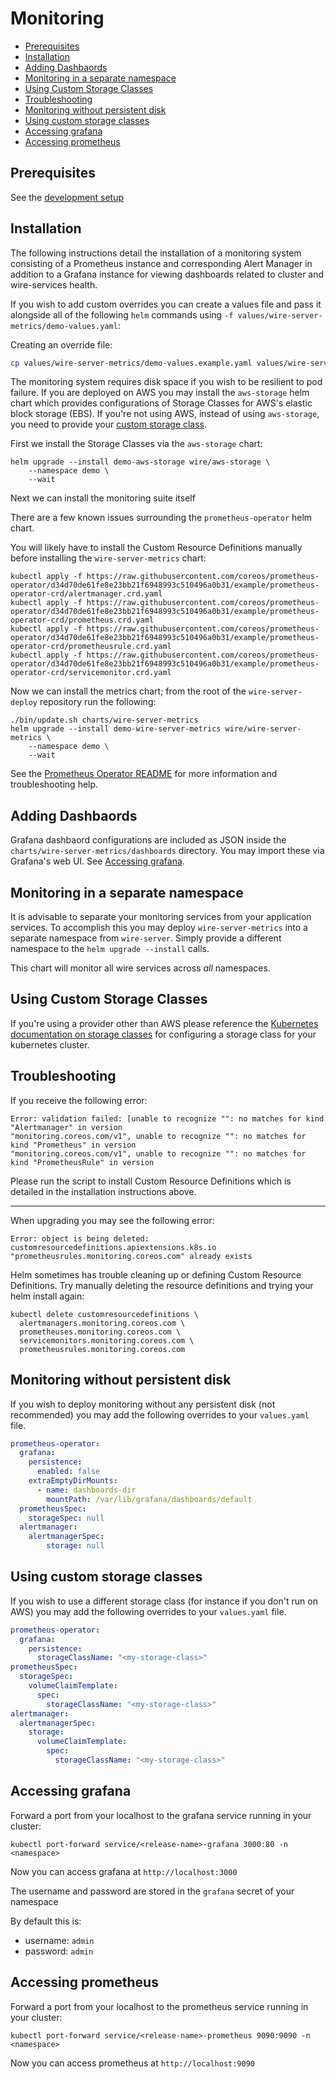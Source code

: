 # Monitoring

<!-- vim-markdown-toc GFM -->

* [Prerequisites](#prerequisites)
* [Installation](#installation)
* [Adding Dashbaords](#adding-dashbaords)
* [Monitoring in a separate namespace](#monitoring-in-a-separate-namespace)
* [Using Custom Storage Classes](#using-custom-storage-classes)
* [Troubleshooting](#troubleshooting)
* [Monitoring without persistent disk](#monitoring-without-persistent-disk)
* [Using custom storage classes](#using-custom-storage-classes-1)
* [Accessing grafana](#accessing-grafana)
* [Accessing prometheus](#accessing-prometheus)

<!-- vim-markdown-toc -->

## Prerequisites

See the [development setup](https://github.com/wireapp/wire-server-deploy#development-setup)

## Installation

The following instructions detail the installation of a monitoring system consisting
of a Prometheus instance and corresponding Alert Manager in addition to a Grafana
instance for viewing dashboards related to cluster and wire-services health.

If you wish to add custom overrides you can create a values file and pass it alongside
all of the following `helm` commands using `-f values/wire-server-metrics/demo-values.yaml`:

Creating an override file:

```bash
cp values/wire-server-metrics/demo-values.example.yaml values/wire-server-metrics/demo-values.yaml
```

The monitoring system requires disk space if you wish to be resilient to pod
failure. If you are deployed on AWS you may install the `aws-storage` helm
chart which provides configurations of Storage Classes for AWS's elastic block
storage (EBS). If you're not using AWS, instead of using `aws-storage`, you
need to provide your [custom storage class](#using-custom-storage-classes).

First we install the Storage Classes via the `aws-storage` chart:

```
helm upgrade --install demo-aws-storage wire/aws-storage \
    --namespace demo \
    --wait
```

Next we can install the monitoring suite itself

There are a few known issues surrounding the `prometheus-operator` helm chart.

You will likely have to install the Custom Resource Definitions manually before
installing the `wire-server-metrics` chart:

```
kubectl apply -f https://raw.githubusercontent.com/coreos/prometheus-operator/d34d70de61fe8e23bb21f6948993c510496a0b31/example/prometheus-operator-crd/alertmanager.crd.yaml
kubectl apply -f https://raw.githubusercontent.com/coreos/prometheus-operator/d34d70de61fe8e23bb21f6948993c510496a0b31/example/prometheus-operator-crd/prometheus.crd.yaml
kubectl apply -f https://raw.githubusercontent.com/coreos/prometheus-operator/d34d70de61fe8e23bb21f6948993c510496a0b31/example/prometheus-operator-crd/prometheusrule.crd.yaml
kubectl apply -f https://raw.githubusercontent.com/coreos/prometheus-operator/d34d70de61fe8e23bb21f6948993c510496a0b31/example/prometheus-operator-crd/servicemonitor.crd.yaml
```

Now we can install the metrics chart; from the root of the `wire-server-deploy`
repository run the following:

```
./bin/update.sh charts/wire-server-metrics
helm upgrade --install demo-wire-server-metrics wire/wire-server-metrics \
    --namespace demo \
    --wait
```

See the [Prometheus Operator
README](https://github.com/helm/charts/tree/master/stable/prometheus-operator#work-arounds-for-known-issues)
for more information and troubleshooting help.

## Adding Dashbaords

Grafana dashbaord configurations are included as JSON inside the
`charts/wire-server-metrics/dashboards` directory. You may import these via
Grafana's web UI. See [Accessing grafana](#accessing-grafana).

## Monitoring in a separate namespace

It is advisable to separate your monitoring services from your application services.
To accomplish this you may deploy `wire-server-metrics` into a separate namespace from
`wire-server`. Simply provide a different namespace to the `helm upgrade --install` calls.

This chart will monitor all wire services across _all_ namespaces.

## Using Custom Storage Classes

If you're using a provider other than AWS please reference the [Kubernetes
documentation on storage
classes](https://kubernetes.io/docs/concepts/storage/storage-classes/) for
configuring a storage class for your kubernetes cluster.

## Troubleshooting

If you receive the following error:

```
Error: validation failed: [unable to recognize "": no matches for kind "Alertmanager" in version
"monitoring.coreos.com/v1", unable to recognize "": no matches for kind "Prometheus" in version
"monitoring.coreos.com/v1", unable to recognize "": no matches for kind "PrometheusRule" in version
```

Please run the script to install Custom Resource Definitions which is detailed in
the installation instructions above.

---

When upgrading you may see the following error:

```
Error: object is being deleted: customresourcedefinitions.apiextensions.k8s.io "prometheusrules.monitoring.coreos.com" already exists
```

Helm sometimes has trouble cleaning up or defining Custom Resource Definitions.
Try manually deleting the resource definitions and trying your helm install again:

```
kubectl delete customresourcedefinitions \
  alertmanagers.monitoring.coreos.com \
  prometheuses.monitoring.coreos.com \
  servicemonitors.monitoring.coreos.com \
  prometheusrules.monitoring.coreos.com
```

## Monitoring without persistent disk

If you wish to deploy monitoring without any persistent disk (not recommended)
you may add the following overrides to your `values.yaml` file.

```yaml
prometheus-operator:
  grafana:
    persistence:
      enabled: false
    extraEmptyDirMounts:
      - name: dashboards-dir
        mountPath: /var/lib/grafana/dashboards/default
  prometheusSpec:
    storageSpec: null
  alertmanager:
    alertmanagerSpec:
        storage: null
```

## Using custom storage classes

If you wish to use a different storage class (for instance if you don't run on AWS)
you may add the following overrides to your `values.yaml` file.

```yaml
prometheus-operator:
  grafana:
    persistence:
      storageClassName: "<my-storage-class>"
prometheusSpec:
  storageSpec:
    volumeClaimTemplate:
      spec:
        storageClassName: "<my-storage-class>"
alertmanager:
  alertmanagerSpec:
    storage:
      volumeClaimTemplate:
        spec:
          storageClassName: "<my-storage-class>"
```

## Accessing grafana

Forward a port from your localhost to the grafana service running in your cluster:

```
kubectl port-forward service/<release-name>-grafana 3000:80 -n <namespace>
```

Now you can access grafana at `http://localhost:3000`

The username and password are stored in the `grafana` secret of your namespace

By default this is:

- username: `admin`
- password: `admin`

## Accessing prometheus

Forward a port from your localhost to the prometheus service running in your cluster:

```
kubectl port-forward service/<release-name>-prometheus 9090:9090 -n <namespace>
```

Now you can access prometheus at `http://localhost:9090`

